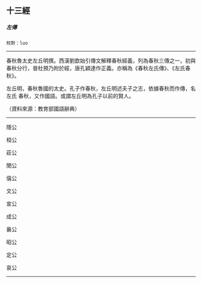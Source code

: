 

## 十三經

##### 左傳
`校對：luo`

* * *

春秋魯太史左丘明撰。西漢劉歆始引傳文解釋春秋經義，列為春秋三傳之一，初與春秋分行，晉杜預乃附於經，唐孔穎達作正義。亦稱為《春秋左氏傳》、《左氏春秋》。

左丘明，春秋魯國的太史。孔子作春秋，左丘明述夫子之志，依據春秋而作傳，名左氏 春秋，又作國語。或謂左丘明為孔子以前的賢人。

（資料來源：教育部國語辭典）

* * *

隱公

桓公

莊公

閔公

僖公

文公

宣公

成公

襄公

昭公

定公

哀公

* * *

